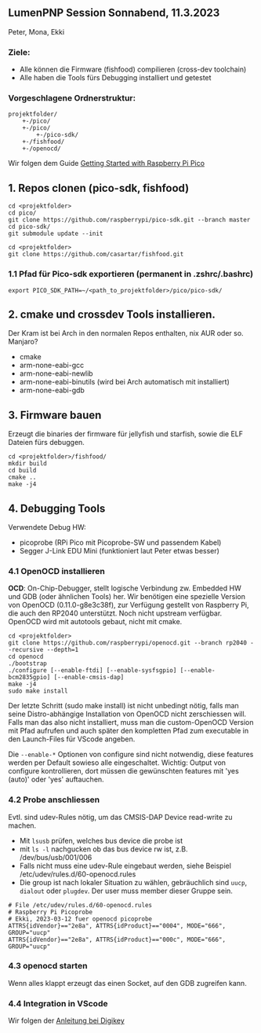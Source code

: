 ## LumenPNP Session Sonnabend, 11.3.2023  
Peter, Mona, Ekki

### Ziele:  
* Alle können die Firmware (fishfood) compilieren (cross-dev toolchain)  
* Alle haben die Tools fürs Debugging installiert und getestet


### Vorgeschlagene Ordnerstruktur:

```
projektfolder/
    +-/pico/
    +-/pico/
        +-/pico-sdk/
    +-/fishfood/
    +-/openocd/
```


Wir folgen dem Guide [Getting Started with Raspberry Pi Pico](https://datasheets.raspberrypi.com/pico/getting-started-with-pico.pdf)




## 1. Repos clonen (pico-sdk, fishfood)

```
cd <projektfolder>
cd pico/
git clone https://github.com/raspberrypi/pico-sdk.git --branch master
cd pico-sdk/
git submodule update --init
```

```
cd <projektfolder>
git clone https://github.com/casartar/fishfood.git
```

### 1.1 Pfad für Pico-sdk exportieren (permanent in .zshrc/.bashrc)
```
export PICO_SDK_PATH=~/<path_to_projektfolder>/pico/pico-sdk/
```



## 2. cmake und crossdev Tools installieren.
Der Kram ist bei Arch in den normalen Repos enthalten, nix AUR oder so. Manjaro?

* cmake
* arm-none-eabi-gcc
* arm-none-eabi-newlib
* arm-none-eabi-binutils (wird bei Arch automatisch mit installiert)
* arm-none-eabi-gdb



## 3. Firmware bauen
Erzeugt die binaries der firmware für jellyfish und starfish, sowie die ELF Dateien fürs debuggen.

```
cd <projektfolder>/fishfood/
mkdir build
cd build
cmake ..
make -j4
```


## 4. Debugging Tools

Verwendete Debug HW:
* picoprobe (RPi Pico mit Picoprobe-SW und passendem Kabel)
* Segger J-Link EDU Mini (funktioniert laut Peter etwas besser)


### 4.1 OpenOCD installieren
**OCD**: On-Chip-Debugger, stellt logische Verbindung zw. Embedded HW und GDB (oder ähnlichen Tools) her.
Wir benötigen eine spezielle Version von OpenOCD (0.11.0-g8e3c38f), zur Verfügung gestellt von Raspberry Pi, die auch den RP2040 unterstützt. Noch nicht upstream verfügbar.
OpenOCD wird mit autotools gebaut, nicht mit cmake.

```
cd <projektfolder>
git clone https://github.com/raspberrypi/openocd.git --branch rp2040 --recursive --depth=1
cd openocd
./bootstrap
./configure [--enable-ftdi] [--enable-sysfsgpio] [--enable-bcm2835gpio] [--enable-cmsis-dap]
make -j4
sudo make install
```

Der letzte Schritt (sudo make install) ist nicht unbedingt nötig, falls man seine Distro-abhängige Installation von OpenOCD nicht zerschiessen will. Falls man das also nicht installiert, muss man die custom-OpenOCD Version mit Pfad aufrufen und auch später den kompletten Pfad zum executable in den Launch-Files für VScode angeben.

Die `--enable-*` Optionen von configure sind nicht notwendig, diese features werden per Default sowieso alle eingeschaltet. Wichtig: Output von configure kontrollieren, dort müssen die gewünschten features mit 'yes (auto)' oder 'yes' auftauchen.

### 4.2 Probe anschliessen
Evtl. sind udev-Rules nötig, um das CMSIS-DAP Device read-write zu machen.

* Mit `lsusb` prüfen, welches bus device die probe ist
* mit `ls -l` nachgucken ob das bus device rw ist, z.B. /dev/bus/usb/001/006
* Falls nicht muss eine udev-Rule eingebaut werden, siehe Beispiel /etc/udev/rules.d/60-openocd.rules
* Die group ist nach lokaler Situation zu wählen, gebräuchlich sind `uucp`, `dialout` oder `plugdev`. Der user muss member dieser Gruppe sein.

```
# File /etc/udev/rules.d/60-openocd.rules
# Raspberry Pi Picoprobe
# Ekki, 2023-03-12 fuer openocd picoprobe
ATTRS{idVendor}=="2e8a", ATTRS{idProduct}=="0004", MODE="666", GROUP="uucp"
ATTRS{idVendor}=="2e8a", ATTRS{idProduct}=="000c", MODE="666", GROUP="uucp"
```


### 4.3 openocd starten
Wenn alles klappt erzeugt das einen Socket, auf den GDB zugreifen kann.

### 4.4 Integration in VScode
Wir folgen der [Anleitung bei Digikey](https://www.digikey.de/de/maker/projects/raspberry-pi-pico-and-rp2040-cc-part-2-debugging-with-vs-code/470abc7efb07432b82c95f6f67f184c0)


